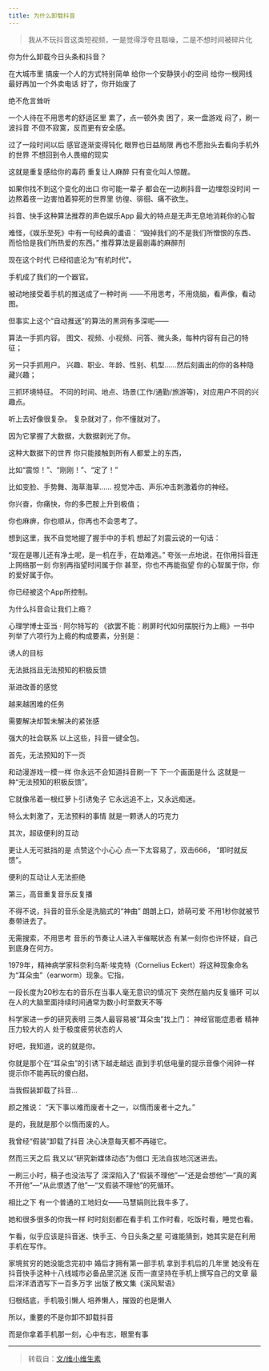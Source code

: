 ```yaml
---
title: 为什么卸载抖音
---
```


> 我从不玩抖音这类短视频，一是觉得浮夸且聒噪，二是不想时间被碎片化

你为什么卸载今日头条和抖音？

在大城市里
搞废一个人的方式特别简单
给你一个安静狭小的空间
给你一根网线
最好再加一个外卖电话
好了，你开始废了

绝不危言耸听

一个人待在不用思考的舒适区里
累了，点一顿外卖
困了，来一盘游戏
闷了，刷一波抖音
不但不寂寞，反而更有安全感。

过了一段时间以后
感官逐渐变得钝化
眼界也日益局限
再也不愿抬头去看向手机外的世界
不想回到令人畏缩的现实

这就是重复感给你的毒药
重复让人麻醉
只有变化叫人惊醒。

如果你找不到这个变化的出口
你可能一辈子
都会在一边刷抖音一边埋怨没时间
一边熬着夜一边害怕着猝死的世界里
彷徨、徘徊、痛不欲生。

抖音、快手这种算法推荐的声色娱乐App
最大的特点是无声无息地消耗你的心智

难怪，《娱乐至死》中有一句经典的谶语：
“毁掉我们的不是我们所憎恨的东西、
而恰恰是我们所热爱的东西。”
推荐算法是最剧毒的麻醉剂

现在这个时代
已经彻底沦为“有机时代”。

手机成了我们的一个器官。

被动地接受着手机的推送成了一种时尚
——不用思考，不用烧脑，看声像，看动图。

但事实上这个“自动推送”的算法的黑洞有多深呢——

算法一手抓内容。
图文、视频、小视频、问答、微头条，每种内容有自己的特征；

另一只手抓用户。
兴趣、职业、年龄、性别、机型……然后刻画出的你的各种隐藏兴趣；

三抓环境特征。
不同的时间、地点、场景(工作/通勤/旅游等)，对应用户不同的兴趣点。

听上去好像很复杂。
复杂就对了，你不懂就对了。

因为它掌握了大数据，大数据剥光了你。

这种大数据下的世界
你只能接触到所有人都爱上的东西，

比如“震惊！”、“刚刚！”、“定了！”

比如变脸、手势舞、海草海草……
视觉冲击、声乐冲击刺激着你的神经。

你兴奋，你痛快，你的多巴胺上升到极值；

你也麻痹，你也顺从，你再也不会思考了。

想到这里，我不自觉地握了握手中的手机
想起了刘震云说的一句话：

“现在是哪儿还有净土呢，是一机在手，在劫难逃。”
夸张一点地说，在你用抖音连上网络那一刻
你别再指望时间属于你
甚至，你也不再能指望
你的心智属于你，你的爱好属于你。

你已经被这个App所控制。

为什么抖音会让我们上瘾？

心理学博士亚当 · 阿尔特写的
《欲罢不能：刷屏时代如何摆脱行为上瘾》一书中
列举了六项行为上瘾的构成要素，分别是：

诱人的目标

无法抵挡且无法预知的积极反馈

渐进改善的感觉

越来越困难的任务

需要解决却暂未解决的紧张感

强大的社会联系
以上这些，抖音一键全包。

首先，无法预知的下一页

和动漫游戏一模一样
你永远不会知道抖音刷一下
下一个画面是什么
这就是一种“无法预知的积极反馈”。

它就像吊着一根红萝卜引诱兔子
它永远追不上，又永远痴迷。

特么太刺激了，无法预料的事情
就是一颗诱人的巧克力

其次，超级便利的互动

更让人无可抵挡的是
点赞这个小心心
点一下太容易了，双击666，
“即时就反馈”。

便利的互动让人无法拒绝

第三，高音重复音乐反复播

不得不说，抖音的音乐全是洗脑式的“神曲”
朗朗上口，娇萌可爱
不用1秒你就被节奏带进去了。

无需搜索，不用思考
音乐的节奏让人进入半催眠状态
有某一刻你也许怀疑，自己到底身在何方。

1979年，精神病学家科奈利乌斯·埃克特（Cornelius Eckert）将这种现象命名为“耳朵虫”（earworm）现象。它指，

一段长度为20秒左右的音乐在当事人毫无意识的情况下
突然在脑内反复循环
可以在人的大脑里面持续时间通常为数小时至数天不等

科学家进一步的研究表明
三类人最容易被“耳朵虫”找上门：
神经官能症患者
精神压力较大的人
处于极度疲劳状态的人

好吧，我知道，说的就是你。

你就是那个在“耳朵虫”的引诱下越走越远
直到手机低电量的提示音像个闹钟一样提示你不能再玩的傻白甜。

当我假装卸载了抖音…

颜之推说：
“天下事以难而废者十之一，以惰而废者十之九。”

是的，我就是那个以惰而废的人。

我曾经“假装”卸载了抖音
决心决意每天都不再碰它。

然而三天之后
我又以“研究新媒体动态”为借口
无法自拔地沉迷进去。

一刷三小时，稿子也没法写了
深深陷入了“假装不理他”—“还是会想他”—“真的离不开他”—“从此恨透了他”—“又假装不理他”的死循环。

相比之下
有一个普通的工地妇女——马慧娟则比我牛多了。

她和很多很多的你我一样
时时刻刻都在看手机
工作时看，吃饭时看，睡觉也看。

乍看，似乎应该是抖音迷、快手王、今日头条之星
可谁能猜到，她其实是在利用手机在写作。

家境贫穷的她没能念完初中
婚后才拥有第一部手机
拿到手机后的几年里
她没有在抖音快手这种十八线城市必备品里沉迷
反而一直坚持在手机上撰写自己的文章
最后洋洋洒洒写下一百多万字
出版了散文集《溪风絮语》

归根结底，手机吸引懒人
培养懒人，摧毁的也是懒人

所以，重要的不是你卸不卸载抖音

而是你拿着手机那一刻，心中有志，眼里有事

<hr>

> 转载自：[文/维小维生素](https://twitter.com/Bitturing/status/1698953431279624212)